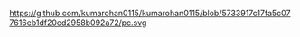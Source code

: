 https://github.com/kumarohan0115/kumarohan0115/blob/5733917c17fa5c077616eb1df20ed2958b092a72/pc.svg
